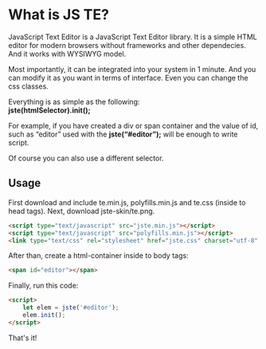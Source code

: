﻿What is JS TE?
==================

JavaScript Text Editor is a JavaScript Text Editor library. It is a simple HTML editor for modern browsers without frameworks and other dependecies. And it works with WYSIWYG model.

Most importantly, it can be integrated into your system in 1 minute. And you can modify it as you want in terms of interface. Even you can change the css classes.

Everything is as simple as the following:  
**jste(htmlSelector).init();**

For example, if you have created a div or span container and the value of id, such as “editor”
used with the **jste(“#editor”);** will be enough to write script.

Of course you can also use a different selector.

Usage
-----

First download and include te.min.js, polyfills.min.js and te.css (inside to head tags). Next, download jste-skin/te.png.

``` html
<script type="text/javascript" src="jste.min.js"></script>
<script type="text/javascript" src="polyfills.min.js"></script>
<link type="text/css" rel="stylesheet" href="jste.css" charset="utf-8" />
```

After than, create a html-container inside to body tags:

``` html
<span id="editor"></span>
```

Finally, run this code:
``` html
<script>
	let elem = jste('#editor');
	elem.init();
</script>
```

That's it!
